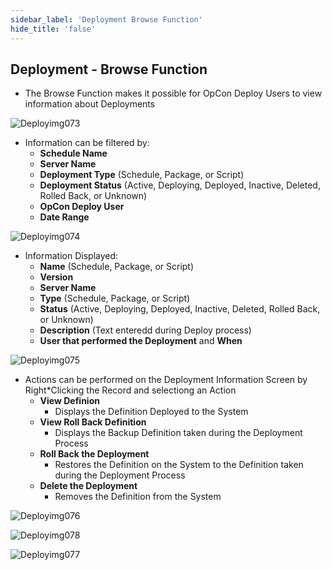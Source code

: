 ```yaml
---
sidebar_label: 'Deployment Browse Function'
hide_title: 'false'
---
```


## Deployment - Browse Function

* The Browse Function makes it possible for OpCon Deploy Users to view information about Deployments

![Deployimg073](../static/imgdeploy/Deployimg073.png)

* Information can be filtered by:
    * **Schedule Name**
    * **Server Name**
    * **Deployment Type** (Schedule, Package, or Script)
    * **Deployment Status** (Active, Deploying, Deployed, Inactive, Deleted, Rolled Back, or Unknown)
    * **OpCon Deploy User**
    * **Date Range**

![Deployimg074](../static/imgdeploy/Deployimg074.png)

* Information Displayed:
    * **Name** (Schedule, Package, or Script)
    * **Version**
    * **Server Name**
    * **Type** (Schedule, Package, or Script)
    * **Status** (Active, Deploying, Deployed, Inactive, Deleted, Rolled Back, or Unknown)
    * **Description** (Text enteredd during Deploy process)
    * **User that performed the Deployment** and **When**

![Deployimg075](../static/imgdeploy/Deployimg075.png)

* Actions can be performed on the Deployment Information Screen by Right*Clicking the Record and selectiong an Action
    * **View Definion**
        *   Displays the Definition Deployed to the System
    * **View Roll Back Definition**
        * Displays the Backup Definition taken during the Deployment Process
    * **Roll Back the Deployment**
        * Restores the Definition on the System to the Definition taken during the Deployment Process
    * **Delete the Deployment**
        * Removes the Definition from the System
        
![Deployimg076](../static/imgdeploy/Deployimg076.png)

![Deployimg078](../static/imgdeploy/Deployimg078.png)

![Deployimg077](../static/imgdeploy/Deployimg077.png)